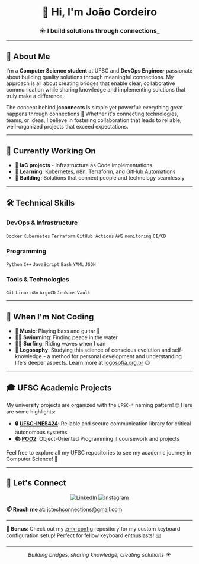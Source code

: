 <h1 align="center">👋 Hi, I'm João Cordeiro</h1>
<h3 align="center">☀️ I build solutions through connections_</h3>

---

## 🤗 About Me

I'm a **Computer Science student** at UFSC and **DevOps Engineer** passionate about building quality solutions through meaningful connections. My approach is all about creating bridges that enable clear, collaborative communication while sharing knowledge and implementing solutions that truly make a difference.

The concept behind **jcconnects** is simple yet powerful: everything great happens through connections 🤝 Whether it's connecting technologies, teams, or ideas, I believe in fostering collaboration that leads to reliable, well-organized projects that exceed expectations.

---

## 🚀 Currently Working On

- 🔭 **IaC projects** - Infrastructure as Code implementations
- 🌱 **Learning**: Kubernetes, n8n, Terraform, and GitHub Automations
- 💪 **Building**: Solutions that connect people and technology seamlessly

---

## 🛠️ Technical Skills

### DevOps & Infrastructure
`Docker` `Kubernetes` `Terraform` `GitHub Actions` `AWS` `monitoring` `CI/CD` 

### Programming
`Python` `C++` `JavaScript` `Bash` `YAML` `JSON`

### Tools & Technologies
`Git` `Linux` `n8n` `ArgoCD` `Jenkins` `Vault`

---

## 🎸 When I'm Not Coding

- 🎵 **Music**: Playing bass and guitar 🎸
- 🏊‍♂️ **Swimming**: Finding peace in the water
- 🏄‍♂️ **Surfing**: Riding waves when I can
- 🤔 **Logosophy**: Studying this science of conscious evolution and self-knowledge - a method for personal development and understanding life's deeper aspects. Learn more at [logosofia.org.br](https://logosofia.org.br/) 😉

---

## 🎓 UFSC Academic Projects

My university projects are organized with the `UFSC-*` naming pattern! 🤓 Here are some highlights:

- **🔒 [UFSC-INE5424](https://github.com/jcconnects/UFSC-INE5424)**: Reliable and secure communication library for critical autonomous systems
- **📚 [POO2](https://github.com/jcconnects/POO2)**: Object-Oriented Programming II coursework and projects

Feel free to explore all my UFSC repositories to see my academic journey in Computer Science! 🙌

---

## 🤝 Let's Connect

<div align="center">

[![LinkedIn](https://img.shields.io/badge/LinkedIn-0077B5?style=for-the-badge&logo=linkedin&logoColor=white)](https://www.linkedin.com/in/joao-pedro-schmidt-cordeiro/) [![Instagram](https://img.shields.io/badge/Instagram-E4405F?style=for-the-badge&logo=instagram&logoColor=white)](https://www.instagram.com/jcconnects_?igsh=a29xNmhvZWwxc2pj&utm_source=qr) 
 
</div>

**📫 Reach me at**: jctechconnections@gmail.com

---

**🎯 Bonus**: Check out my [zmk-config](https://github.com/jcconnects/zmk-config) repository for my custom keyboard configuration setup! Perfect for fellow keyboard enthusiasts! ⌨️

---

<div align="center">
<i>Building bridges, sharing knowledge, creating solutions ☀️</i>
</div>
